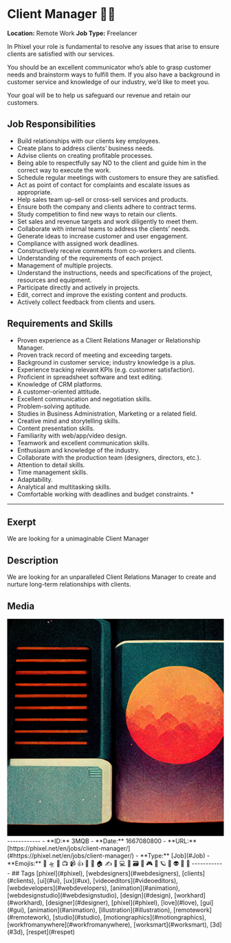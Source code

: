# Client Manager 💆‍♀️
**Location:** Remote Work
**Job Type:** Freelancer


In Phixel your role is fundamental to resolve any issues that arise to ensure clients are satisfied with our services.

You should be an excellent communicator who’s able to grasp customer needs and brainstorm ways to fulfill them. If you also have a background in customer service and knowledge of our industry, we’d like to meet you.

Your goal will be to help us safeguard our revenue and retain our customers.
## Job Responsibilities

- Build relationships with our clients key employees.
- Create plans to address clients’ business needs.
- Advise clients on creating profitable processes.
- Being able to respectfully say NO to the client and guide him in the correct way to execute the work.
- Schedule regular meetings with customers to ensure they are satisfied.
- Act as point of contact for complaints and escalate issues as appropriate.
- Help sales team up-sell or cross-sell services and products.
- Ensure both the company and clients adhere to contract terms.
- Study competition to find new ways to retain our clients.
- Set sales and revenue targets and work diligently to meet them.
- Collaborate with internal teams to address the clients’ needs.
- Generate ideas to increase customer and user engagement.
- Compliance with assigned work deadlines.
- Constructively receive comments from co-workers and clients.
- Understanding of the requirements of each project.
- Management of multiple projects.
- Understand the instructions, needs and specifications of the project, resources and equipment.
- Participate directly and actively in projects.
- Edit, correct and improve the existing content and products.
- Actively collect feedback from clients and users.

## Requirements and Skills

- Proven experience as a Client Relations Manager or Relationship Manager.
- Proven track record of meeting and exceeding targets.
- Background in customer service; industry knowledge is a plus.
- Experience tracking relevant KPIs (e.g. customer satisfaction).
- Proficient in spreadsheet software and text editing.
- Knowledge of CRM platforms.
- A customer-oriented attitude.
- Excellent communication and negotiation skills.
- Problem-solving aptitude.
- Studies in Business Administration, Marketing or a related field.
- Creative mind and storytelling skills.
- Content presentation skills.
- Familiarity with web/app/video design.
- Teamwork and excellent communication skills.
- Enthusiasm and knowledge of the industry.
- Collaborate with the production team (designers, directors, etc.).
- Attention to detail skills.
- Time management skills.
- Adaptability.
- Analytical and multitasking skills.
- Comfortable working with deadlines and budget constraints. *

------------
## Exerpt
We are looking for a unimaginable Client Manager
## Description
We are looking for an unparalleled Client Relations Manager to create and nurture long-term relationships with clients.
## Media
<img src="media/jop-client-manager.jpg">
------------
- **ID:** 3MQB
- **Date:** 1667080800
- **URL:** [https://phixel.net/en/jobs/client-manager/](#https://phixel.net/en/jobs/client-manager/)
- **Type:** [Job](#Job)
- **Emojis:** 🎨 🛸 📼 📺 📹 👍 🔗 📝 🏠 ✍️ 👨 💻 👑 🗃 👾 🎮 📲 🪐 🌟 👽 🚀 🌌
------------
## Tags
[phixel](#phixel), [webdesigners](#webdesigners), [clients](#clients), [ui](#ui), [ux](#ux), [videoeditors](#videoeditors), [webdevelopers](#webdevelopers), [animation](#animation), [webdesignstudio](#webdesignstudio), [design](#design), [workhard](#workhard), [designer](#designer), [phixel](#phixel), [love](#love), [gui](#gui), [animation](#animation), [illustration](#illustration), [remotework](#remotework), [studio](#studio), [motiongraphics](#motiongraphics), [workfromanywhere](#workfromanywhere), [worksmart](#worksmart), [3d](#3d), [respet](#respet)